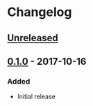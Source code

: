 # Changelog

## [Unreleased][]

[Unreleased]: https://github.com/chaostoolkit/chaostoolkit-prometheus/compare/0.1.0...HEAD

## [0.1.0][] - 2017-10-16

[0.1.0]: https://github.com/chaostoolkit/chaostoolkit-prometheus/tree/0.1.0

### Added

-   Initial release
